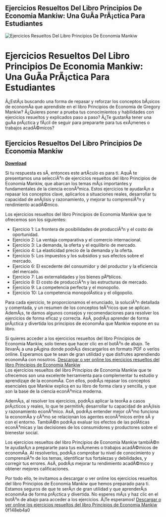 ## Ejercicios Resueltos Del Libro Principios De Economia Mankiw: Una GuÃ­a PrÃ¡ctica Para Estudiantes

 
![Ejercicios Resueltos Del Libro Principios De Economia Mankiw](https://encrypted-tbn0.gstatic.com/images?q=tbn:ANd9GcSEzr7NYAliUV5gQcODTs6TsXujeX7PU5cweb30-s0RmK2rfaEubY-tzPWH)

 
# Ejercicios Resueltos Del Libro Principios De Economia Mankiw: Una GuÃ­a PrÃ¡ctica Para Estudiantes
  
Â¿EstÃ¡s buscando una forma de repasar y reforzar los conceptos bÃ¡sicos de economÃ­a que aprendiste en el libro Principios de Economia de Gregory Mankiw? Â¿Quieres poner a prueba tus conocimientos y habilidades con ejercicios resueltos y explicados paso a paso? Â¿Te gustarÃ­a tener una guÃ­a prÃ¡ctica y fÃ¡cil de seguir para prepararte para tus exÃ¡menes o trabajos acadÃ©micos?
 
## Ejercicios Resueltos Del Libro Principios De Economia Mankiw


[**Download**](https://www.google.com/url?q=https%3A%2F%2Furloso.com%2F2tKGkm&sa=D&sntz=1&usg=AOvVaw2vu0R5t9JnC8KZ8NswUNQ3)

  
Si tu respuesta es sÃ­, entonces este artÃ­culo es para ti. AquÃ­ te presentamos una selecciÃ³n de ejercicios resueltos del libro Principios de Economia Mankiw, que abarcan los temas mÃ¡s importantes y fundamentales de la ciencia econÃ³mica. Estos ejercicios te ayudarÃ¡n a repasar los conceptos clave, aplicarlos a situaciones reales, desarrollar tu capacidad de anÃ¡lisis y razonamiento, y mejorar tu comprensiÃ³n y rendimiento acadÃ©mico.
  
Los ejercicios resueltos del libro Principios de Economia Mankiw que te ofrecemos son los siguientes:
  
- Ejercicio 1: La frontera de posibilidades de producciÃ³n y el costo de oportunidad.
- Ejercicio 2: La ventaja comparativa y el comercio internacional.
- Ejercicio 3: La demanda, la oferta y el equilibrio de mercado.
- Ejercicio 4: La elasticidad precio de la demanda y la oferta.
- Ejercicio 5: Los impuestos y los subsidios y sus efectos sobre el mercado.
- Ejercicio 6: El excedente del consumidor y del productor y la eficiencia del mercado.
- Ejercicio 7: Las externalidades y los bienes pÃºblicos.
- Ejercicio 8: El costo de producciÃ³n y las estructuras de mercado.
- Ejercicio 9: La competencia perfecta y el monopolio.
- Ejercicio 10: La competencia monopolÃ­stica y el oligopolio.

Para cada ejercicio, te proporcionamos el enunciado, la soluciÃ³n detallada y comentada, y un resumen de los conceptos teÃ³ricos que se aplican. AdemÃ¡s, te damos algunos consejos y recomendaciones para resolver los ejercicios de forma eficaz y correcta. AsÃ­, podrÃ¡s aprender de forma prÃ¡ctica y divertida los principios de economÃ­a que Mankiw expone en su libro.
  
Si quieres acceder a los ejercicios resueltos del libro Principios de Economia Mankiw, solo tienes que hacer clic en el botÃ³n de abajo. Te llevarÃ¡ a una pÃ¡gina donde podrÃ¡s descargarlos en formato PDF o verlos online. Esperamos que te sean de gran utilidad y que disfrutes aprendiendo economÃ­a con nosotros.
  [Descargar o ver online los ejercicios resueltos del libro Principios de Economia Mankiw](https://www.ejerciciosresueltoseconomia.com/ejercicios-resueltos-del-libro-principios-de-economia-mankiw/)  
Los ejercicios resueltos del libro Principios de Economia Mankiw que te ofrecemos son una excelente herramienta para complementar tu estudio y aprendizaje de la economÃ­a. Con ellos, podrÃ¡s repasar los conceptos esenciales que Mankiw explica en su libro de forma clara y sencilla, y que son la base de la ciencia econÃ³mica moderna.
  
AdemÃ¡s, al resolver los ejercicios, podrÃ¡s aplicar la teorÃ­a a casos prÃ¡cticos y reales, lo que te permitirÃ¡ desarrollar tu capacidad de anÃ¡lisis y razonamiento econÃ³mico. AsÃ­, podrÃ¡s entender mejor cÃ³mo funciona la economÃ­a y cÃ³mo se relacionan los agentes econÃ³micos entre sÃ­ y con el entorno. TambiÃ©n podrÃ¡s evaluar los efectos de las polÃ­ticas econÃ³micas y las decisiones de los consumidores y productores sobre el bienestar social.
  
Los ejercicios resueltos del libro Principios de Economia Mankiw tambiÃ©n te ayudarÃ¡n a prepararte para tus exÃ¡menes o trabajos acadÃ©micos de economÃ­a. Al resolverlos, podrÃ¡s comprobar tu nivel de conocimiento y comprensiÃ³n de los temas, identificar tus fortalezas y debilidades, y corregir tus errores. AsÃ­, podrÃ¡s mejorar tu rendimiento acadÃ©mico y obtener mejores calificaciones.
  
Por todo ello, te invitamos a descargar o ver online los ejercicios resueltos del libro Principios de Economia Mankiw que hemos preparado para ti. Estamos seguros de que te serÃ¡n de gran utilidad y que aprenderÃ¡s economÃ­a de forma prÃ¡ctica y divertida. No esperes mÃ¡s y haz clic en el botÃ³n de abajo para acceder a los ejercicios. Â¡Te esperamos!
  [Descargar o ver online los ejercicios resueltos del libro Principios de Economia Mankiw](https://www.ejerciciosresueltoseconomia.com/ejercicios-resueltos-del-libro-principios-de-economia-mankiw/) 0f148eb4a0

